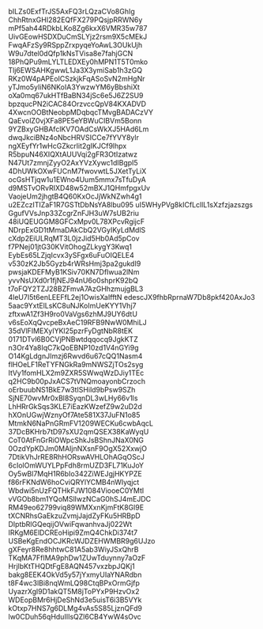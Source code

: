 bILZs0ExfTrJS5AxFQ3rLQzaCVo8GhIg
ChhRtnxGHI282EQfFX279PQsjpRRWN6y
mPf5ah44RDkbLKo8Zg6kxX6VMR35w787
UivGEowHSDXDuCmSLYjz2rsm9X5cMEkJ
FwqAFzSy9RSppZrxpyqeYoAwL3OUkUjh
W9u7dtel0dQfp1kNsTVisa8e7fahjGCN
18PhQPu9mLYLTLEDXEy0hMPN1T5T0mko
Tlj6EWSAHKgwwL1Ja3X3ymiSab1h3zGQ
RKz0W4pAPEoICSzkjkFqASoSvN2mHgNr
yTJmo5yIiN6NKoIA3YwzwYM6yBbshiXt
oXa0mq67ukHTfBaBN34jSc6e5J6Z2SU9
bpzqucPN2iCAC84OrzvccQpV84KXADVD
4XwcnOOBtNeobpMDqbqcTMvgBADACzVY
QaEvolZ0vjXFa8PE5eYBWuCIBVm5Bonn
9YZBxyGHBAfclKV7OAdCsWkXJ5HAd6Lm
dwqJkciBNz4oNbcHRVSICCe7fYVY8ylr
ngXEyfYr1wHcGZkcrlit2gIKJCf9lhpx
R5bpuN46XIQXtAUUVqi2gFR3OtIzatwz
N47Ut7zmnjZyyO2AxYVzXywc1dIBgpI5
4DhUWkOXwFUCnM7fwovwtL5JXetTyLiX
ocGsHTjqw1u1EWno4Uum5mmx7sTfuDyA
d9MSTvORvRIXD48w52mBXJ1QHmfpgxUv
VaojeUm2jhgtB4Q60KxOcJjWkNZwh4g1
u2EZczITIZaF1R7GSTtDbNsYA8lbu095
uI5WHyPVg8kICfLcllL1sXzfzjazszgs
GgufVVsJnp33ZcgrZnFJH3uW7sUB2riu
48iUQEUGGM8GFCxMpv0L78XPcvRgijcF
NDrpExGD1tMmaDAkCbQ2VGyIKyLdMdlS
cXdp2EiULRqMT3L0jzJid5Hb0Ad5pCov
f7PNej01jtG30KVitOhogZLkygY3Kwq1
EybEs65LZjqIcvx3ySFgx6uFuOIQELE4
v530zK2Jb5Gyzb4rWRsHmj3pa2gukdI9
pwsjaKDEFMyB1KSiv70KN7DfIwua2lNm
yvvNsUXd0r1fjNEJ94nU6o0shprK92bQ
t7oFQY2TZJ28BZFmvA7AzGHhzmujgBL3
4leU7I5t6enLEEFfL2ej1OwisXaIfftN
edescJX9fhbRprnaW7Db8pkf420AxJo3
5aac9YxtElLsKC8uNJKoImUeKYY1Vhj7
zftxwA1Zf3H9ro0VaVgs6zhMJ9UY6dtU
v6sEoXqQvcpeBxAeC19RFB9NwW0MhiLJ
35dVlFIMEXyIYKl25pzrFyDgtNbR8tEK
0171DTvl6B0CVjPNBwtdqqocq9JgkKTZ
n3Or4Ya8IqC7kQoEBNP10zd1V4nGYi9g
O14KgLdgnJImzj6Rwvd6u67cQQ1Nasm4
flHOeLF1ReTYFNGkRa9mNWSZjTOs2syg
ItVy1fomHLX2m9ZXR5SWwqWzDJiy1TEc
q2HC9b00pJxACS7tVNQmoayonbCrzoch
oErbuubNS1BkE7w3tISHild9bPsw9SZh
SjNE70wvMr0xBl8SyqnDL3wLHy66v1ls
LhHRrGkSqs3KLE7iEazKWzefZ9w2uD2d
hXOnUGwjWznyOf7Ate581X37JuFN1o85
MtmkN6NaPnGRmFV1209WECKu6cwbAqcL
37DcBKHrb7tD97sXU2qmQSEX38KaWyqU
CoT0AtFnGrRiOWpcShkJsBShnJNaX0NG
0OzdYpKDJm0MAIjnNXsnF9OgX52XxwjO
7DtikVhJrRE8RhHORswAVHLOhAGqOScJ
6cIolOmWUYLPpFdh8rmUZD3FL71KuJoY
Oy5wBl7MqH1R6bIo342ZiWEJgjHKYPZE
f86rFKNdW6hoCviQRYlYCMB4nWIyqjct
Wbdwi5nUzFQTHkFJW1084ViooeC0YMtl
vVGOb8bm1YQoMSlIwzNCaG0hSJ4mEJDC
RM49eo62799viq89WMXxnKjmFtK8Gl9E
tXCNRhsGaEkzuZvmjJajdZyFKu5HRBpD
DIptbRlGQeqijOVwiFqwanhvaJj022Wt
IRKgM6ElDCREoHipi9ZmQ4ChkDi374t7
USBeKgEndOCJKRcWJDZEHWMBR9g6UJzo
gXFeyr8Re8hhtwC81A5ab3WiyJSxQhrB
TKqMA7FfIMA9phDw1ZUwTduynny7aOzF
HrjlbKtTHQDtFgE8AQN457vxzbpJQKj1
bakg8EEK4OkVd5y57jYxmyUIaYNARdbn
t8F4wc3lBi8nqWmLQ98CtqBPxOrmGjfp
UyazrXgl9D1akQT5M8jToPYxP9HzvOx2
WDEopBMr6HjDeShNd3e5uisT6i3B5VYk
kOtxp7HNS7g6DLMg4vAs5S85LjznQFd9
lw0CDuh56qHduIIIsQZl6CB4YwW4sOvc
